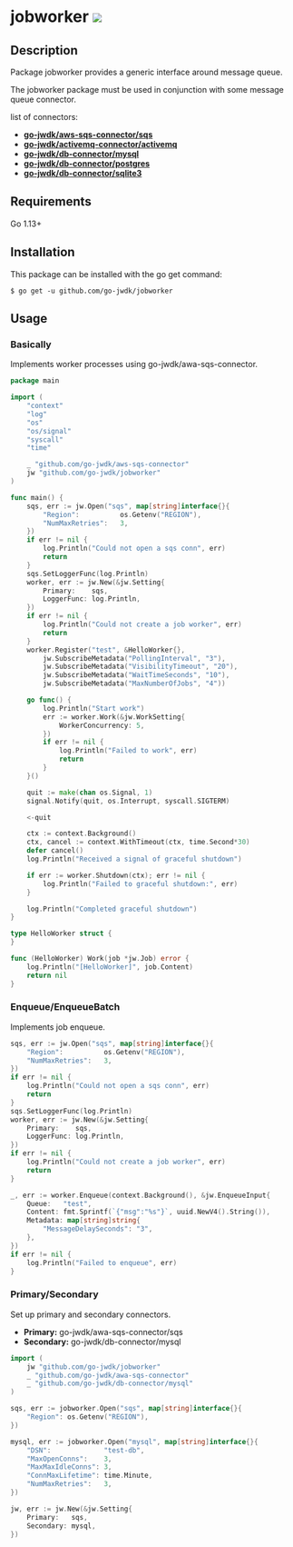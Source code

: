 # jobworker ![](https://github.com/go-jwdk/jobworker/workflows/Go/badge.svg)

## Description

Package jobworker provides a generic interface around message queue.

The jobworker package must be used in conjunction with some message queue connector.

list of connectors:

- [__go-jwdk/aws-sqs-connector/sqs__](https://github.com/go-jwdk/aws-sqs-connector/)
- [__go-jwdk/activemq-connector/activemq__](https://github.com/go-jwdk/activemq-connector/)
- [__go-jwdk/db-connector/mysql__](https://github.com/go-jwdk/db-connector/)
- [__go-jwdk/db-connector/postgres__](https://github.com/go-jwdk/db-connector/)
- [__go-jwdk/db-connector/sqlite3__](https://github.com/go-jwdk/db-connector/)

## Requirements

Go 1.13+

## Installation

This package can be installed with the go get command:

```
$ go get -u github.com/go-jwdk/jobworker
```

## Usage

### Basically

Implements worker processes using go-jwdk/awa-sqs-connector.

```go
package main

import (
	"context"
	"log"
	"os"
	"os/signal"
	"syscall"
	"time"

	_ "github.com/go-jwdk/aws-sqs-connector"
	jw "github.com/go-jwdk/jobworker"
)

func main() {
	sqs, err := jw.Open("sqs", map[string]interface{}{
		"Region":          os.Getenv("REGION"),
		"NumMaxRetries":   3,
	})
	if err != nil {
		log.Println("Could not open a sqs conn", err)
		return
	}
	sqs.SetLoggerFunc(log.Println)
	worker, err := jw.New(&jw.Setting{
		Primary:    sqs,
		LoggerFunc: log.Println,
	})
	if err != nil {
		log.Println("Could not create a job worker", err)
		return
	}
	worker.Register("test", &HelloWorker{},
		jw.SubscribeMetadata("PollingInterval", "3"),
		jw.SubscribeMetadata("VisibilityTimeout", "20"),
		jw.SubscribeMetadata("WaitTimeSeconds", "10"),
		jw.SubscribeMetadata("MaxNumberOfJobs", "4"))

	go func() {
		log.Println("Start work")
		err := worker.Work(&jw.WorkSetting{
			WorkerConcurrency: 5,
		})
		if err != nil {
			log.Println("Failed to work", err)
			return
		}
	}()

	quit := make(chan os.Signal, 1)
	signal.Notify(quit, os.Interrupt, syscall.SIGTERM)

	<-quit

	ctx := context.Background()
	ctx, cancel := context.WithTimeout(ctx, time.Second*30)
	defer cancel()
	log.Println("Received a signal of graceful shutdown")

	if err := worker.Shutdown(ctx); err != nil {
		log.Println("Failed to graceful shutdown:", err)
	}

	log.Println("Completed graceful shutdown")
}

type HelloWorker struct {
}

func (HelloWorker) Work(job *jw.Job) error {
	log.Println("[HelloWorker]", job.Content)
	return nil
}
```

### Enqueue/EnqueueBatch

Implements job enqueue.

```go
sqs, err := jw.Open("sqs", map[string]interface{}{
	"Region":          os.Getenv("REGION"),
	"NumMaxRetries":   3,
})
if err != nil {
	log.Println("Could not open a sqs conn", err)
	return
}
sqs.SetLoggerFunc(log.Println)
worker, err := jw.New(&jw.Setting{
	Primary:    sqs,
	LoggerFunc: log.Println,
})
if err != nil {
	log.Println("Could not create a job worker", err)
	return
}

_, err := worker.Enqueue(context.Background(), &jw.EnqueueInput{
	Queue:   "test",
	Content: fmt.Sprintf(`{"msg":"%s"}`, uuid.NewV4().String()),
	Metadata: map[string]string{
		"MessageDelaySeconds": "3",
	},
})
if err != nil {
	log.Println("Failed to enqueue", err)
}
```

### Primary/Secondary

Set up primary and secondary connectors.

- __Primary:__ go-jwdk/awa-sqs-connector/sqs
- __Secondary:__ go-jwdk/db-connector/mysql

```go
import (
	jw "github.com/go-jwdk/jobworker"
	_ "github.com/go-jwdk/awa-sqs-connector"
	_ "github.com/go-jwdk/db-connector/mysql"
)

sqs, err := jobworker.Open("sqs", map[string]interface{}{
	"Region": os.Getenv("REGION"),
})

mysql, err := jobworker.Open("mysql", map[string]interface{}{
	"DSN":             "test-db",
	"MaxOpenConns":    3,
	"MaxMaxIdleConns": 3,
	"ConnMaxLifetime": time.Minute,
	"NumMaxRetries":   3,
})

jw, err := jw.New(&jw.Setting{
    Primary:   sqs,
    Secondary: mysql,
})
```
